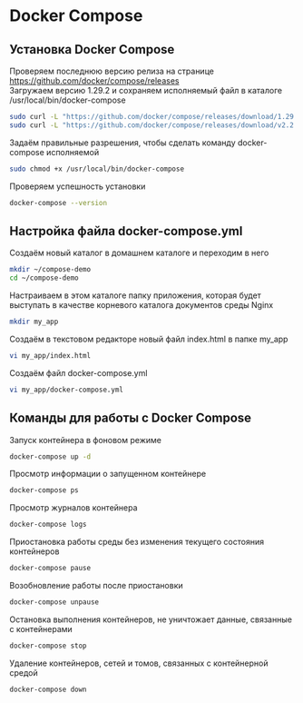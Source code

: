 # Docker Compose
## Установка Docker Compose
Проверяем последнюю версию релиза на странице https://github.com/docker/compose/releases  
Загружаем версию 1.29.2 и сохраняем исполняемый файл в каталоге /usr/local/bin/docker-compose
```bash
sudo curl -L "https://github.com/docker/compose/releases/download/1.29.2/docker-compose-$(uname -s)-$(uname -m)" -o /usr/local/bin/docker-compose
sudo curl -L "https://github.com/docker/compose/releases/download/v2.2.2/docker-compose-$(uname -s)-$(uname -m)" -o /usr/local/bin/docker-compose
```

Задаём правильные разрешения, чтобы сделать команду docker-compose исполняемой
```bash
sudo chmod +x /usr/local/bin/docker-compose
```

Проверяем успешность установки
```bash
docker-compose --version 
```

## Настройка файла docker-compose.yml
Cоздаём новый каталог в домашнем каталоге и переходим в него
```bash
mkdir ~/compose-demo
cd ~/compose-demo
```

Настраиваем в этом каталоге папку приложения, которая будет выступать в качестве корневого каталога документов среды Nginx
```bash
mkdir my_app
```

Создаём в текстовом редакторе новый файл index.html в папке my_app
```bash
vi my_app/index.html
```

Cоздаём файл docker-compose.yml
```bash
vi my_app/docker-compose.yml
```

## Команды для работы с Docker Compose
Запуск контейнера в фоновом режиме
```bash
docker-compose up -d
```

Просмотр информации о запущенном контейнере
```bash
docker-compose ps
```

Просмотр журналов контейнера
```bash
docker-compose logs
```

Приостановка работы среды без изменения текущего состояния контейнеров
```bash
docker-compose pause
```

Возобновление работы после приостановки
```bash
docker-compose unpause
```

Остановка выполнения контейнеров, не уничтожает данные, связанные с контейнерами
```bash
docker-compose stop
```

Удаление контейнеров, сетей и томов, связанных с контейнерной средой
```bash
docker-compose down
```

